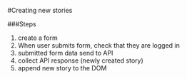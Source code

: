 #Creating new stories

###Steps 
1. create a form
2. When user submits form, check that they are logged in
2. submitted form data send to API
3. collect API response (newly created story)
4. append new story to the DOM